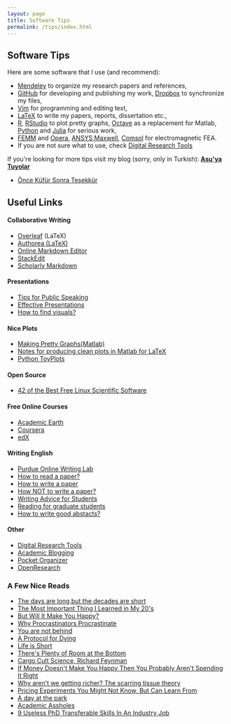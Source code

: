 ```yaml
---
layout: page
title: Software Tips
permalink: /tips/index.html
---
```


## Software Tips

Here are some software that I use (and recommend):

* [Mendeley](http://www.mendeley.com/) to organize my research papers and references,
* [GitHub](https://github.com/ozank) for developing and publishing my work, [Dropbox](https://db.tt/eUKTasZ) to synchronize my files,
* [Vim](http://www.makeuseof.com/tag/top-7-reasons-to-give-the-vim-text-editor-a-chance/) for programming and editing text,
* [LaTeX](http://www.latex-project.org/) to write my papers, reports, dissertation etc.,
* [R](http://www.r-project.org/), [RStudio](http://www.rstudio.com/) to plot pretty graphs, [Octave](http://www.gnu.org/software/octave/) as a replacement for Matlab, [Python](http://www.python.org/) and [Julia](http://julialang.org/) for serious work,
* [FEMM](http://www.femm.info/wiki/HomePage) and [Opera](http://operafea.com/), [ANSYS Maxwell](http://www.ansys.com/products/electronics/ansys-maxwell), [Comsol](https://www.comsol.com/) for electromagnetic FEA.
* If you are not sure what to use, check [Digital Research Tools](http://dirtdirectory.org/)

If you're looking for more tips visit my blog (sorry, only in Turkish): **[Asu'ya Tuyolar](http://www.asuyatuyolar.org)**

* [Önce Küfür Sonra Teşekkür](/okst)


## Useful Links

#### Collaborative Writing

* [Overleaf](https://www.overleaf.com/signup?ref=3b0bbc32e797) (LaTeX)
* [Authorea (LaTeX)](https://authorea.com/)
* [Online Markdown Editor](http://dillinger.io/)
* [StackEdit](https://stackedit.io/)
* [Scholarly Markdown](http://scholarlymarkdown.com/)

#### Presentations

* [Tips for Public Speaking](http://speaking.io/)
* [Effective Presentations](https://thesistips.wordpress.com/2013/06/29/effective-presentations-part-2-preparing-conference-presentations/)
* [How to find visuals?](http://designrope.com/design/find-stock-photos-dont-suck/)

#### Nice Plots

* [Making Pretty Graphs(Matlab)](http://blogs.mathworks.com/loren/2007/12/11/making-pretty-graphs/)
* [Notes for producing clean plots in Matlab for LaTeX](http://jack-kelly.com/notes_for_producing_clean_plots_in_matlab_for_latex)
* [Python ToyPlots](http://toyplot.readthedocs.org/en/latest/tutorial.html)

#### Open Source

* [42 of the Best Free Linux Scientific Software](http://www.linuxlinks.com/article/20080803104017665/Scientific.html)

#### Free Online Courses

* [Academic Earth](http://academicearth.org/)
* [Coursera](https://www.coursera.org/)
* [edX](https://www.edx.org/)

#### Writing English

* [Purdue Online Writing Lab](https://owl.english.purdue.edu/owl/resource/607/02/)
* [How to read a paper?](http://blizzard.cs.uwaterloo.ca/keshav/home/Papers/data/07/paper-reading.pdf)
* [How to write a paper](http://www.wisdom.weizmann.ac.il/~oded/PS/re-writing.pdf)
* [How NOT to write a paper?](http://web.cs.iastate.edu/~honavar/write-not.pdf)
* [Writing Advice for Students](http://web.science.mq.edu.au/~rdale/resources/writingnotes/index.html)
* [Reading for graduate students](http://matt.might.net/articles/books-papers-materials-for-graduate-students/)
* [How to write good abstacts?](http://blogs.lse.ac.uk/impactofsocialsciences/2011/06/20/essential-guide-writing-good-abstracts/)

#### Other

* [Digital Research Tools](http://dirtdirectory.org/)
* [Academic Blogging](http://matt.might.net/articles/how-to-blog-as-an-academic/)
* [Pocket Organizer](http://pocketmod.com/v2/)
* [OpenResearch](https://openresearch.wordpress.com/)

### A Few Nice Reads

* [The days are long but the decades are short](http://blog.samaltman.com/the-days-are-long-but-the-decades-are-short)
* [The Most Important Thing I Learned in My 20's](https://medium.com/@adambraun/the-most-important-thing-i-learned-in-my-20s-677e2ed1a70f)
* [But Will It Make You Happy?](http://www.nytimes.com/2010/08/08/business/08consume.html?_r=1)
* [Why Procrastinators Procrastinate](https://waitbutwhy.com/2013/10/why-procrastinators-procrastinate.html)
* [You are not behind](http://zackkanter.com/2016/01/13/you-are-not-behind/)
* [A Protocol for Dying](http://hintjens.com/blog:115)
* [Life is Short](http://paulgraham.com/vb.html)
* [There's Plenty of Room at the Bottom](http://www.zyvex.com/nanotech/feynman.html)
* [Cargo Cult Science, Richard Feynman](http://calteches.library.caltech.edu/51/2/CargoCult.htm)
* [If Money Doesn't Make You Happy Then You Probably Aren't Spending It 
Right](http://scholar.harvard.edu/files/danielgilbert/files/if-money-doesnt-make-you-happy.nov-12-20101.pdf)
* [Why aren’t we getting richer? The scarring tissue theory](https://lemire.me/blog/2011/10/10/why-arent-we-getting-richer-the-scarring-tissue-theory/)
* [Pricing Experiments You Might Not Know, But Can Learn From](https://conversionxl.com/blog/pricing-experiments-you-might-not-know-but-can-learn-from/)
* [A day at the park](http://kiriakakis.net/comics/mused/a-day-at-the-park)
* [Academic Assholes](https://thesiswhisperer.com/2013/02/13/academic-assholes/)
* [9 Useless PhD Transferable Skills In An Industry Job](http://www.nextscientist.com/useless-phd-transferable-skills/)
